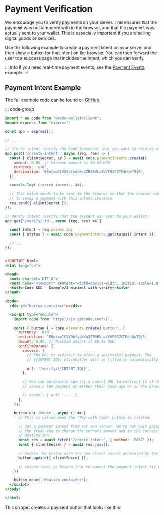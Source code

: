 # Payment Verification

We encourage you to verify payments on your server. This ensures that the payment was not tampered with in the browser, and that the payment was actually sent to your wallet. This is especially important if you are selling digital goods or services.

Use the following example to create a payment intent on your server and then show a button for that intent on the browser. You can then forward the user to a success page that includes the intent, which you can verify.

::: info
If you need real-time payment events, see the [Payment Events](./payment-events) example.
:::

## Payment Intent Example

The full example code can be found on [GitHub](https://github.com/code-payments/code-sdk/tree/main/examples/3-minimal-with-verify).

::: code-group
```js [server.js]
import * as code from "@code-wallet/client";
import express from "express";

const app = express();

// ...

// Create intent (notify the Code Sequencer that you want to receive a payment)
app.post('/create-intent', async (req, res) => {
  const { clientSecret, id } = await code.paymentIntents.create({
    amount: 0.05, // Minimum amount is $0.05 USD
    currency: 'usd',
    destination: 'E8otxw1CVX9bfyddKu3ZB3BVLa4VVF9J7CTPdnUwT9jR',
  });

  console.log('Created intent', id);

  // This value needs to be sent to the browser so that the browser can use it
  // to setup a payment with this intent instance.
  res.send({ clientSecret });
});

// Verify intent (verify that the payment was sent to your wallet)
app.get('/verify/:id', async (req, res) => {
  
  const intent = req.params.id;
  const { status } = await code.paymentIntents.getStatus({ intent });

  // ...
});
```

```html [index.html]

<!DOCTYPE html>
<html lang="en">

<head>
  <meta charset="UTF-8">
  <meta name="viewport" content="width=device-width, initial-scale=1.0">
  <title>Code SDK - Example/3-minimal-with-verify</title>
</head>

<body>
  <div id="button-container"></div>

  <script type="module">
    import code from 'https://js.getcode.com/v1';

    const { button } = code.elements.create('button', {
      currency: 'usd',
      destination: 'E8otxw1CVX9bfyddKu3ZB3BVLa4VVF9J7CTPdnUwT9jR',
      amount: 0.05, // Minimum amount is $0.05 USD
      confirmParams: {
        success: {
          // The URL to redirect to after a successful payment. The
          // {{INTENT_ID}} placeholder will be filled in automatically.

          url: '/verify/{{INTENT_ID}}',
        },

        // You can optionally specify a cancel URL to redirect to if the user
        // cancels the payment on either their Code app or on the browser.

        // cancel: { url: '...' }
      },
    });

    button.on('invoke', async () => {
      // This is called when the "Pay with Code" button is clicked.

      // Get a payment intent from our own server. We're not just going to trust
      // the front-end to charge the correct amount and to the correct
      // destination.
      const res = await fetch('/create-intent', { method: 'POST' });
      const { clientSecret } = await res.json();

      // Update the button with the new client secret generated by the server.
      button.update({ clientSecret });

      // return true; // Return true to cancel the payment intent (if needed)
    })

    button.mount('#button-container');
  </script>
</body>

</html>

```

This snippet creates a payment button that looks like this:

<div id="button-container"></div>